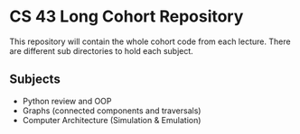 # CS 43 Long Cohort Repository

This repository will contain the whole cohort code from each lecture.
There are different sub directories to hold each subject.

## Subjects

- Python review and OOP
- Graphs (connected components and traversals)
- Computer Architecture (Simulation & Emulation)



